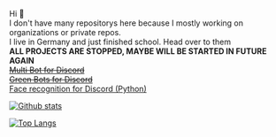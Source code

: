 Hi 👋 <br>
I don't have many repositorys here because I mostly working on organizations or private repos. <br>
I live in Germany and just finished school.
Head over to them
 <br>
 **ALL PROJECTS ARE STOPPED, MAYBE WILL BE STARTED IN FUTURE AGAIN** <br>
~~[Multi Bot for Discord](https://multi-bot.github.io/) <br>
[Green Bots for Discord](https://green-bots.github.io/)~~<br>
[Face recognition for Discord (Python)](https://github.com/Multi-Bot/face-recognition)


[![Github stats](https://github-readme-stats.vercel.app/api?username=Braslerl&count_private=true&show_icons=true&theme=nord)](https://github.com/anuraghazra/github-readme-stats)

[![Top Langs](https://github-readme-stats.vercel.app/api/top-langs/?username=Braslerl&theme=nord)](https://github.com/anuraghazra/github-readme-stats)
